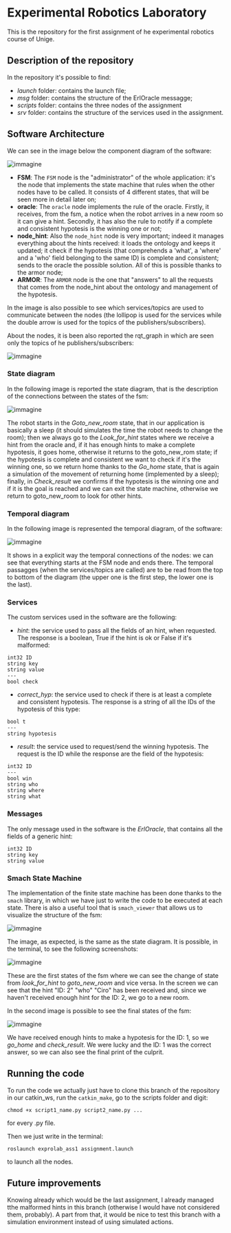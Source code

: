 # Experimental Robotics Laboratory
This is the repository for the first assignment of he experimental robotics course of Unige.

## Description of the repository
In the repository it's possible to find:
* *launch* folder: contains the launch file;
* *msg* folder: contains the structure of the ErlOracle messagge;
* *scripts* folder: contains the three nodes of the assignment 
* *srv* folder: contains the structure of the services used in the assignment.

## Software Architecture
We can see in the image below the component diagram of the software:

![immagine](images/component_diagram.jpg)

* **FSM**: The `FSM` node is the "administrator" of the whole application: it's the node that implements the state machine that rules when the other nodes have to be called. It consists of 4 different states, that will be seen more in detail later on;
* **oracle**: The `oracle` node implements the rule of the oracle. Firstly, it receives, from the fsm, a notice when the robot arrives in a new room so it can give a hint. Secondly, it has also the rule to notify if a complete and consistent hypotesis is the winning one or not;
* **node_hint**: Also the `node_hint` node is very important; indeed it manages everything about the hints received: it loads the ontology and keeps it updated; it check if the hypotesis (that comprehends a 'what', a 'where' and a 'who' field belonging to the same ID) is complete and consistent; sends to the oracle the possible solution. All of this is possible thanks to the armor node;
* **ARMOR**: The `ARMOR` node is the one that "answers" to all the requests that comes from the node_hint about the ontology and management of the hypotesis.

In the image is also possible to see which services/topics are used to communicate between the nodes (the lollipop is used for the services while the double arrow is used for the topics of the publishers/subscribers).

About the nodes, it is been also reported the rqt_graph in which are seen only the topics of he publishers/subscribers:

![immagine](images/rqt_graph.jpeg)

### State diagram
In the following image is reported the state diagram, that is the description of the connections between the states of the fsm:

![immagine](images/state_diagram.jpeg)

The robot starts in the *Goto_new_room* state, that in our application is basically a sleep (it should simulates the time the robot needs to change the room); then we always go to the *Look_for_hint* states where we receive a hint from the oracle and, if it has enough hints to make a complete hypotesis, it goes home, otherwise it returns to the goto_new_rom state; if the hypotesis is complete and consistent we want to check if it's the winning one, so we return home thanks to the *Go_home* state, that is again a simulation of the movement of returning home (implemented by a sleep); finally, in *Check_result* we confirms if the hypotesis is the winning one and if it is the goal is reached and we can exit the state machine, otherwise we return to goto_new_room to look for other hints.

### Temporal diagram
In the following image is represented the temporal diagram, of the software:

![immagine](images/temporal_diagram.jpg)

It shows in a explicit way the temporal connections of the nodes: we can see that everything starts at the FSM node and ends there. The temporal passagges (when the services/topics are called) are to be read from the top to bottom of the diagram (the upper one is the first step, the lower one is the last).

### Services
The custom services used in the software are the following:

* *hint*: the service used to pass all the fields of an hint, when requested. The response is a boolean, True if the hint is ok or False if it's malformed:  
```
int32 ID
string key
string value
---
bool check
```

* *correct_hyp*: the service used to check if there is at least a complete and consistent hypotesis. The response is a string of all the IDs of the hypotesis of this type:
```
bool t
---
string hypotesis
```

* *result*: the service used to request/send the winning hypotesis. The request is the ID while the response are the field of the hypotesis:
```
int32 ID
---
bool win
string who
string where
string what
```

### Messages
The only message used in the software is the *ErlOracle*, that contains all the fields of a generic hint:
```
int32 ID
string key
string value
```

### Smach State Machine
The implementation of the finite state machine has been done thanks to the `smach` library, in which we have just to write the code to be executed at each state. There is also a useful tool that is `smach_viewer` that allows us to visualize the structure of the fsm:

![immagine](images/temporal_diagram.jpg)

The image, as expected, is the same as the state diagram.
It is possible, in the terminal, to see the following screenshots:

![immagine](images/initial_states.jpeg)

These are the first states of the fsm where we can see the change of state from *look_for_hint* to *goto_new_room* and vice versa. In the screen we can see that the hint "ID: 2" "who" "Ciro" has been received and, since we haven't received enough hint for the ID: 2, we go to a new room.

In the second image is possible to see the final states of the fsm:

![immagine](images/final_states.jpeg)

We have received enough hints to make a hypotesis for the ID: 1, so we *go_home* and *check_result*. We were lucky and the ID: 1 was the correct answer, so we can also see the final print of the culprit.

## Running the code
To run the code we actually just have to clone this branch of the repository in our catkin_ws, run the `catkin_make`, go to the scripts folder and digit:
```
chmod +x script1_name.py script2_name.py ...
```
for every .py file.

Then we just write in the terminal:
```
roslaunch exprolab_ass1 assignment.launch
```
to launch all the nodes.

## Future improvements
Knowing already which would be the last assignment, I already managed tthe malformed hints in this branch (otherwise I would have not considered them, probably). A part from that, it would be nice to test this branch with a simulation environment instead of using simulated actions. 